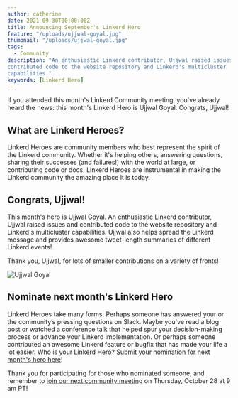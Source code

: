 ```yaml
---
author: catherine
date: 2021-09-30T00:00:00Z
title: Announcing September's Linkerd Hero
feature: "/uploads/ujjwal-goyal.jpg" 
thumbnail: "/uploads/ujjwal-goyal.jpg" 
tags:
  - Community
description: "An enthusiastic Linkerd contributor, Ujjwal raised issues and
contributed code to the website repository and Linkerd's multicluster
capabilities."
keywords: [Linkerd Hero]
---
```


If you attended this month's Linkerd Community meeting, you've already heard
the news: this month's Linkerd Hero is Ujjwal Goyal. Congrats, Ujjwal!

## What are Linkerd Heroes?

Linkerd Heroes are community members who best represent the spirit of the
Linkerd community. Whether it's helping others, answering questions, sharing
their successes (and failures!) with the world at large, or contributing
code or docs, Linkerd Heroes are instrumental in making the Linkerd community
the amazing place it is today.

## Congrats, Ujjwal!

This month's hero is Ujjwal Goyal. An enthusiastic Linkerd contributor,
Ujjwal raised issues and contributed code to the website repository and
Linkerd's multicluster capabilities. Ujjwal also helps spread the Linkerd
message and provides awesome tweet-length summaries of different Linkerd
events!

Thank you, Ujjwal, for lots of smaller contributions on a variety of fronts!

![Ujjwal Goyal](/uploads/ujjwal-goyal.jpg)

## Nominate next month's Linkerd Hero

Linkerd Heroes take many forms. Perhaps someone has answered your or the
community’s pressing questions on Slack. Maybe you've read a blog post or
watched a conference talk that helped spur your decision-making process
or advance your Linkerd implementation. Or perhaps someone contributed an
awesome Linkerd feature or bugfix that has made your life a lot easier.
Who is your Linkerd Hero?
[Submit your nomination for next month's hero here](https://docs.google.com/forms/d/e/1FAIpQLSfNv--UnbbZSzW7J3SbREIMI-HaooyX9im8yLIGB7M_LKT_Fw/viewform?usp=sf_link)!

Thank you for participating for those who nominated someone, and remember
to
[join our next community meeting](https://community.cncf.io/events/details/cncf-linkerd-community-presents-october-linkerd-online-community-meetup/)
on Thursday, October 28 at 9 am PT!
